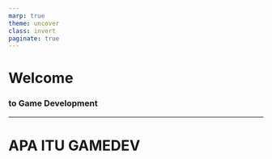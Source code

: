 ```yaml
---
marp: true
theme: uncover
class: invert
paginate: true
---
```


# Welcome
### to Game Development

---

<!--_backgroundColor: #222222-->
# <!--fit--> APA ITU GAMEDEV

